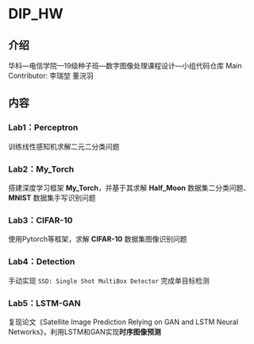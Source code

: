 #  DIP_HW

## 介绍

华科—电信学院—19级种子班—数字图像处理课程设计—小组代码仓库
Main Contributor:
李瑞堃 董浣羽

## 内容

### Lab1：Perceptron

训练线性感知机求解二元二分类问题

### Lab2：My_Torch

搭建深度学习框架 **My_Torch**，并基于其求解 **Half_Moon** 数据集二分类问题、**MNIST** 数据集手写识别问题

### Lab3：CIFAR-10

使用Pytorch等框架，求解 **CIFAR-10** 数据集图像识别问题

### Lab4：Detection

手动实现 `SSD: Single Shot MultiBox Detector` 完成单目标检测

### Lab5：LSTM-GAN

复现论文《Satellite Image Prediction Relying on GAN and LSTM Neural Networks》，利用LSTM和GAN实现**时序图像预测**
